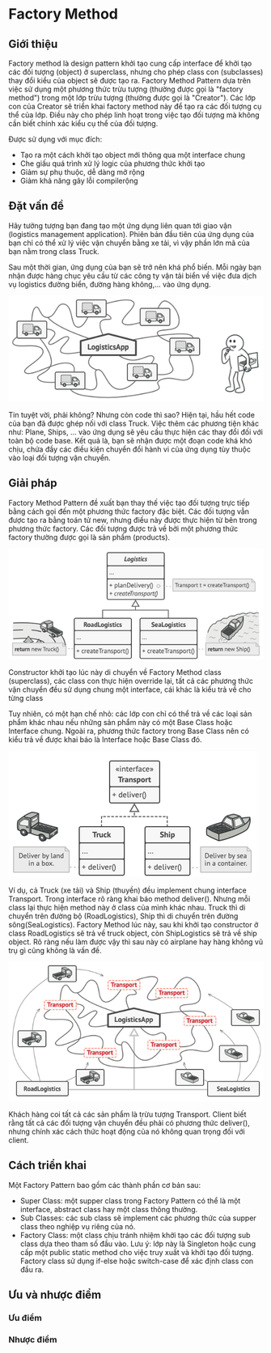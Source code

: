 # Factory Method

## Giới thiệu

Factory method là design pattern khởi tạo cung cấp interface để khởi tạo các đối tượng (object) ở superclass, nhưng cho phép class con (subclasses) thay đổi kiểu của object sẽ được tạo ra. Factory Method Pattern dựa trên việc sử dụng một phương thức trừu tượng (thường được gọi là "factory method") trong một lớp trừu tượng (thường được gọi là "Creator"). Các lớp con của Creator sẽ triển khai factory method này để tạo ra các đối tượng cụ thể của lớp. Điều này cho phép linh hoạt trong việc tạo đối tượng mà không cần biết chính xác kiểu cụ thể của đối tượng.

Được sử dụng với mục đích:

- Tạo ra một cách khởi tạo object mới thông qua một interface chung
- Che giấu quá trình xử lý logic của phương thức khởi tạo
- Giảm sự phụ thuộc, dễ dàng mở rộng
- Giảm khả năng gây lỗi compilerộng

## Đặt vấn đề

Hãy tưởng tượng bạn đang tạo một ứng dụng liên quan tới giao vận (logistics management application). Phiên bản đầu tiên của ứng dụng của bạn chỉ có thể xử lý việc vận chuyển bằng xe tải, vì vậy phần lớn mã của bạn nằm trong class Truck.

Sau một thời gian, ứng dụng của bạn sẽ trở nên khá phổ biến. Mỗi ngày bạn nhận được hàng chục yêu cầu từ các công ty vận tải biển về việc đưa dịch vụ logistics đường biển, đường hàng không,... vào ứng dụng.

![This is an image](https://raw.githubusercontent.com/hieuvu98/clean-code/main/images/design-patterns/problem1-en.png)

Tin tuyệt vời, phải không? Nhưng còn code thì sao? Hiện tại, hầu hết code của bạn đã được ghép nối với class Truck. Việc thêm các phương tiện khác như: Plane, Ships, ... vào ứng dụng sẽ yêu cầu thực hiện các thay đổi đối với toàn bộ code base.
Kết quả là, bạn sẽ nhận được một đoạn code khá khó chịu, chứa đầy các điều kiện chuyển đổi hành vi của ứng dụng tùy thuộc vào loại đối tượng vận chuyển.

## Giải pháp

Factory Method Pattern đề xuất bạn thay thế việc tạo đối tượng trực tiếp bằng cách gọi đến một phương thức factory đặc biệt. Các đối tượng vẫn được tạo ra bằng toán tử new, nhưng điều này được thực hiện từ bên trong phương thức factory. Các đối tượng được trả về bởi một phương thức factory thường được gọi là sản phẩm (products).

![This is an image](https://raw.githubusercontent.com/hieuvu98/clean-code/main/images/design-patterns/solution1.png)

Constructor khởi tạo lúc này di chuyển về Factory Method class (superclass), các class con thực hiện override lại, tất cả các phương thức vận chuyển đều sử dụng chung một interface, cái khác là kiểu trả về cho từng class

Tuy nhiên, có một hạn chế nhỏ: các lớp con chỉ có thể trả về các loại sản phẩm khác nhau nếu những sản phẩm này có một Base Class hoặc Interface chung. Ngoài ra, phương thức factory trong Base Class nên có kiểu trả về được khai báo là Interface hoặc Base Class đó.

![This is an image](https://raw.githubusercontent.com/hieuvu98/clean-code/main/images/design-patterns/solution2-en.png)

Ví dụ, cả Truck (xe tải) và Ship (thuyền) đều implement chung interface Transport. Trong interface rõ ràng khai báo method deliver(). Nhưng mỗi class lại thực hiện method này ở class của mình khác nhau. Truck thì di chuyển trên đường bộ (RoadLogistics), Ship thì di chuyển trên đường sông(SeaLogistics). Factory Method lúc này, sau khi khởi tạo constructor ở class RoadLogistics sẽ trả về truck object, còn ShipLogistics sẽ trả về ship object. Rõ ràng nếu làm được vậy thì sau này có airplane hay hàng không vũ trụ gì cũng không là vấn đề.

![This is an image](https://raw.githubusercontent.com/hieuvu98/clean-code/main/images/design-patterns/solution3-en.png)

Khách hàng coi tất cả các sản phẩm là trừu tượng Transport. Client biết rằng tất cả các đối tượng vận chuyển đều phải có phương thức deliver(), nhưng chính xác cách thức hoạt động của nó không quan trọng đối với client.

## Cách triển khai

Một Factory Pattern bao gồm các thành phần cơ bản sau:

- Super Class: một supper class trong Factory Pattern có thể là một interface, abstract class hay một class thông thường.
- Sub Classes: các sub class sẽ implement các phương thức của supper class theo nghiệp vụ riêng của nó.
- Factory Class: một class chịu tránh nhiệm khởi tạo các đối tượng sub class dựa theo tham số đầu vào. Lưu ý: lớp này là Singleton hoặc cung cấp một public static method cho việc truy xuất và khởi tạo đối tượng. Factory class sử dụng if-else hoặc switch-case để xác định class con đầu ra.

## Ưu và nhược điểm

### Ưu điểm

### Nhược điểm
